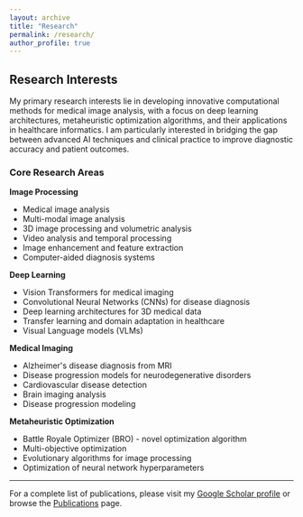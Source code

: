 ```yaml
---
layout: archive
title: "Research"
permalink: /research/
author_profile: true
---
```


## Research Interests

My primary research interests lie in developing innovative computational methods for medical image analysis, with a focus on deep learning architectures, metaheuristic optimization algorithms, and their applications in healthcare informatics. I am particularly interested in bridging the gap between advanced AI techniques and clinical practice to improve diagnostic accuracy and patient outcomes.

### Core Research Areas

**Image Processing**
- Medical image analysis
- Multi-modal image analysis
- 3D image processing and volumetric analysis
- Video analysis and temporal processing
- Image enhancement and feature extraction
- Computer-aided diagnosis systems

**Deep Learning**
- Vision Transformers for medical imaging
- Convolutional Neural Networks (CNNs) for disease diagnosis
- Deep learning architectures for 3D medical data
- Transfer learning and domain adaptation in healthcare
- Visual Language models (VLMs)

**Medical Imaging**
- Alzheimer's disease diagnosis from MRI
- Disease progression models for neurodegenerative disorders
- Cardiovascular disease detection
- Brain imaging analysis
- Disease progression modeling

**Metaheuristic Optimization**
- Battle Royale Optimizer (BRO) - novel optimization algorithm
- Multi-objective optimization
- Evolutionary algorithms for image processing
- Optimization of neural network hyperparameters


---

For a complete list of publications, please visit my [Google Scholar profile](https://scholar.google.com/citations?user=l67ZmagAAAAJ&hl=en) or browse the [Publications](/publications/) page.

